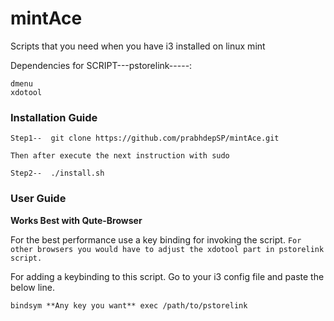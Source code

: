 # mintAce
Scripts that you need when you have i3 installed on linux mint

Dependencies for SCRIPT---pstorelink-----:

    dmenu
    xdotool

### Installation Guide 

    Step1--  git clone https://github.com/prabhdepSP/mintAce.git

    Then after execute the next instruction with sudo 

    Step2--  ./install.sh

### User Guide

**Works Best with Qute-Browser**

For the best performance use a key binding for invoking the script.
`For other browsers you would have to adjust the xdotool part in pstorelink script.`

For adding a keybinding to this script. Go to your i3 config file and paste the below line.

`bindsym **Any key you want** exec /path/to/pstorelink`
